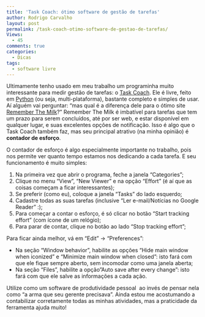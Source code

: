 ```yaml
---
title: 'Task Coach: ótimo software de gestão de tarefas'
author: Rodrigo Carvalho
layout: post
permalink: /task-coach-otimo-software-de-gestao-de-tarefas/
Views:
  - 45
comments: true
categories:
  - Dicas
tags:
  - software livre
---
```

Ultimamente tenho usado em meu trabalho um programinha muito interessante para medir gestão de tarefas: o <a href="http://www.taskcoach.org/" target="_blank">Task Coach</a>. Ele é livre, feito em <a href="http://www.python.org/" target="_blank">Python</a> (ou seja, multi-plataforma), bastante completo e simples de usar. Aí alguém vai perguntar: &#8220;mas qual é a diferença dele para o ótimo site <a href="http://www.rememberthemilk.com/" target="_blank">Remember The Milk</a>?&#8221; Remember The Milk é imbatível para tarefas que tem um prazo para serem concluídos, até por ser web, e estar disponível em qualquer lugar, e suas excelentes opções de notificação. Isso é algo que o Task Coach também faz, mas seu principal atrativo (na minha opinião) é **contador de esforço**.

O contador de esforço é algo especialmente importante no trabalho, pois nos permite ver quanto tempo estamos nos dedicando a cada tarefa. E seu funcionamento é muito simples:

1.  Na primeira vez que abrir o programa, feche a janela &#8220;Categories&#8221;;
2.  Clique no menu &#8220;View&#8221;, &#8220;New Viewer&#8221; e na opção &#8220;Effort&#8221; (é aí que as coisas começam a ficar interessantes);
3.  Se preferir (como eu), coloque a janela &#8220;Tasks&#8221; do lado esquerdo;
4.  Cadastre todas as suas tarefas (inclusive &#8220;Ler e-mail/Notícias no Google Reader&#8221; :);
5.  Para começar a contar o esforço, é só clicar no botão &#8220;Start tracking effort&#8221; (com ícone de um relógio);
6.  Para parar de contar, clique no botão ao lado &#8220;Stop tracking effort&#8221;;

Para ficar ainda melhor, vá em &#8220;Edit&#8221; -> &#8220;Preferences&#8221;:

*   Na seção &#8220;Window behavior&#8221;, habilite as opções &#8220;Hide main window when iconized&#8221; e &#8220;Minimize main window when closed&#8221;: isto fará com que ele fique sempre aberto, sem incomodar como uma janela aberta;
*   Na seção &#8220;Files&#8221;, habilite a opção&#8221;Auto save after every change&#8221;: isto fará com que ele salve as informações a cada ação.

Utilize como um software de produtividade pessoal  ao invés de pensar nela como &#8220;a arma que seu gerente precisava&#8221;. Ainda estou me acostumando a contabilizar corretamente todas as minhas atividades, mas a praticidade da ferramenta ajuda muito!
